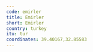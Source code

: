 ```yaml
---
code: emirler
title: Emirler
short: Emirler
country: turkey
itu: tur
coordinates: 39.40167,32.85583
---
```

